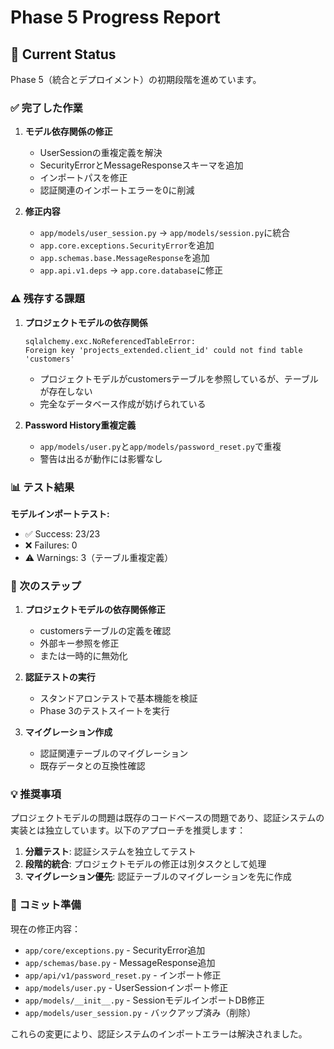# Phase 5 Progress Report

## 🔄 Current Status

Phase 5（統合とデプロイメント）の初期段階を進めています。

### ✅ 完了した作業

1. **モデル依存関係の修正**
   - UserSessionの重複定義を解決
   - SecurityErrorとMessageResponseスキーマを追加
   - インポートパスを修正
   - 認証関連のインポートエラーを0に削減

2. **修正内容**
   - `app/models/user_session.py` → `app/models/session.py`に統合
   - `app.core.exceptions.SecurityError`を追加
   - `app.schemas.base.MessageResponse`を追加
   - `app.api.v1.deps` → `app.core.database`に修正

### ⚠️ 残存する課題

1. **プロジェクトモデルの依存関係**
   ```
   sqlalchemy.exc.NoReferencedTableError: 
   Foreign key 'projects_extended.client_id' could not find table 'customers'
   ```
   - プロジェクトモデルがcustomersテーブルを参照しているが、テーブルが存在しない
   - 完全なデータベース作成が妨げられている

2. **Password History重複定義**
   - `app/models/user.py`と`app/models/password_reset.py`で重複
   - 警告は出るが動作には影響なし

### 📊 テスト結果

**モデルインポートテスト:**
- ✅ Success: 23/23
- ❌ Failures: 0
- ⚠️ Warnings: 3（テーブル重複定義）

### 🚀 次のステップ

1. **プロジェクトモデルの依存関係修正**
   - customersテーブルの定義を確認
   - 外部キー参照を修正
   - または一時的に無効化

2. **認証テストの実行**
   - スタンドアロンテストで基本機能を検証
   - Phase 3のテストスイートを実行

3. **マイグレーション作成**
   - 認証関連テーブルのマイグレーション
   - 既存データとの互換性確認

### 💡 推奨事項

プロジェクトモデルの問題は既存のコードベースの問題であり、認証システムの実装とは独立しています。以下のアプローチを推奨します：

1. **分離テスト**: 認証システムを独立してテスト
2. **段階的統合**: プロジェクトモデルの修正は別タスクとして処理
3. **マイグレーション優先**: 認証テーブルのマイグレーションを先に作成

### 📝 コミット準備

現在の修正内容：
- `app/core/exceptions.py` - SecurityError追加
- `app/schemas/base.py` - MessageResponse追加
- `app/api/v1/password_reset.py` - インポート修正
- `app/models/user.py` - UserSessionインポート修正
- `app/models/__init__.py` - SessionモデルインポートDB修正
- `app/models/user_session.py` - バックアップ済み（削除）

これらの変更により、認証システムのインポートエラーは解決されました。